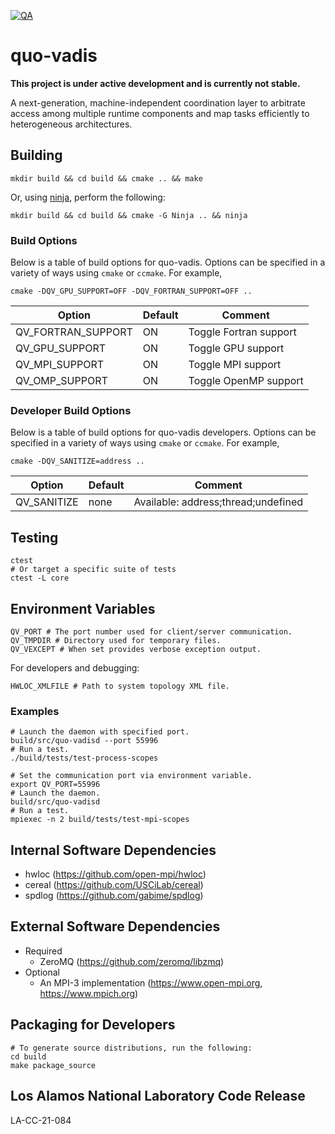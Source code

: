 [![QA](https://github.com/hpc/quo-vadis/actions/workflows/qa.yml/badge.svg)
](https://github.com/hpc/quo-vadis/actions/workflows/qa.yml)

# quo-vadis

**This project is under active development and is currently not stable.**

A next-generation, machine-independent coordination layer to arbitrate access
among multiple runtime components and map tasks efficiently to heterogeneous
architectures.

## Building
```shell
mkdir build && cd build && cmake .. && make
```
Or, using [ninja](https://ninja-build.org/), perform the following:
```shell
mkdir build && cd build && cmake -G Ninja .. && ninja
```

### Build Options
Below is a table of build options for quo-vadis. Options can be specified in a
variety of ways using `cmake` or `ccmake`. For example,
```shell
cmake -DQV_GPU_SUPPORT=OFF -DQV_FORTRAN_SUPPORT=OFF ..
```

| Option                       | Default | Comment                             |
| ---------------------------- | ------- | ----------------------------------- |
| QV_FORTRAN_SUPPORT           | ON      | Toggle Fortran support              |
| QV_GPU_SUPPORT               | ON      | Toggle GPU support                  |
| QV_MPI_SUPPORT               | ON      | Toggle MPI support                  |
| QV_OMP_SUPPORT               | ON      | Toggle OpenMP support               |


### Developer Build Options
Below is a table of build options for quo-vadis developers. Options can be
specified in a variety of ways using `cmake` or `ccmake`. For example,
```shell
cmake -DQV_SANITIZE=address ..
```

| Option              | Default | Comment                                      |
| ------------------- | ------- | -------------------------------------------- |
| QV_SANITIZE         | none    | Available: address;thread;undefined          |


## Testing
```shell
ctest
# Or target a specific suite of tests
ctest -L core
```

## Environment Variables
```shell
QV_PORT # The port number used for client/server communication.
QV_TMPDIR # Directory used for temporary files.
QV_VEXCEPT # When set provides verbose exception output.
```

For developers and debugging:
```shell
HWLOC_XMLFILE # Path to system topology XML file.
```
### Examples
```shell
# Launch the daemon with specified port.
build/src/quo-vadisd --port 55996
# Run a test.
./build/tests/test-process-scopes
```

```shell
# Set the communication port via environment variable.
export QV_PORT=55996
# Launch the daemon.
build/src/quo-vadisd
# Run a test.
mpiexec -n 2 build/tests/test-mpi-scopes
```

## Internal Software Dependencies
* hwloc (https://github.com/open-mpi/hwloc)
* cereal (https://github.com/USCiLab/cereal)
* spdlog (https://github.com/gabime/spdlog)

## External Software Dependencies
* Required
    * ZeroMQ (https://github.com/zeromq/libzmq)
* Optional
    * An MPI-3 implementation (https://www.open-mpi.org, https://www.mpich.org)

## Packaging for Developers
```shell
# To generate source distributions, run the following:
cd build
make package_source
```

## Los Alamos National Laboratory Code Release
LA-CC-21-084
